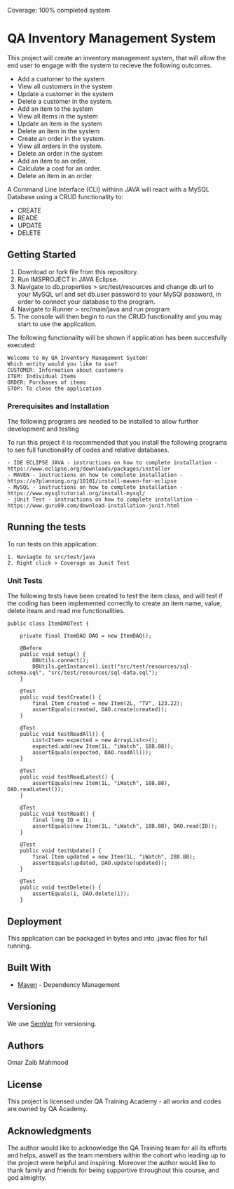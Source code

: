 Coverage: 100% completed system
# QA Inventory Management System

This project will create an inventory management system, that will allow the end user to engage with the system to recieve the following outcomes.

- Add a customer to the system
- View all customers in the system
- Update a customer in the system
- Delete a customer in the system.
- Add an item to the system
- View all items in the system
- Update an item in the system
- Delete an item in the system
- Create an order in the system.
- View all orders in the system.
- Delete an order in the system
- Add an item to an order.
- Calculate a cost for an order.
- Delete an item in an order

A Command Line Interface (CLI) withinn JAVA will react with a MySQL Database using a CRUD functionality to:

- CREATE
- READE
- UPDATE
- DELETE

## Getting Started

1. Download or fork file from this repository.
2. Run IMSPROJECT in JAVA Eclipse.
3. Navigate to db.properties > src/test/resources and change db.url to your MySQL url and set db.user password to your MySQl password, in order to connect your database to the program.
4. Navigate to Runner > src/main/java and run program
5. The console will then begin to run the CRUD functionality and you may start to use the application.

The following functionality will be shown if application has been succesfully executed:

```
Welcome to my QA Inventory Management System!
Which entity would you like to use?
CUSTOMER: Information about customers
ITEM: Individual Items
ORDER: Purchases of items
STOP: To close the application
```

### Prerequisites and Installation

The following programs are needed to be installed to allow further development and testing

To run this project it is recommended that you install the following programs to see full functionality of codes and relative databases.

```
- IDE ECLIPSE JAVA - instructions on how to complete installation - https://www.eclipse.org/downloads/packages/installer
- MAVEN - instructions on how to complete installation - https://o7planning.org/10101/install-maven-for-eclipse
- MySQL - instructions on how to complete installation - https://www.mysqltutorial.org/install-mysql/
- jUnit Test - instructions on how to complete installation - https://www.guru99.com/download-installation-junit.html
```

## Running the tests

To run tests on this application:

```
1. Naviagte to src/test/java 
2. Right click > Coverage as Junit Test
```

### Unit Tests 

The following tests have been created to test the item class, and will test if the coding has been implemented correctly to create an item name, value, delete iteam and read me functionalities.

```
public class ItemDAOTest {

	private final ItemDAO DAO = new ItemDAO();

	@Before
	public void setup() {
		DBUtils.connect();
		DBUtils.getInstance().init("src/test/resources/sql-schema.sql", "src/test/resources/sql-data.sql");
	}

	@Test
	public void testCreate() {
		final Item created = new Item(2L, "TV", 123.22);
		assertEquals(created, DAO.create(created));
	}

	@Test
	public void testReadAll() {
		List<Item> expected = new ArrayList<>();
		expected.add(new Item(1L, "iWatch", 188.88));
		assertEquals(expected, DAO.readAll());
	}

	@Test
	public void testReadLatest() {
		assertEquals(new Item(1L, "iWatch", 188.88), DAO.readLatest());
	}

	@Test
	public void testRead() {
		final long ID = 1L;
		assertEquals(new Item(1L, "iWatch", 188.88), DAO.read(ID));
	}

	@Test
	public void testUpdate() {
		final Item updated = new Item(1L, "iWatch", 288.88);
		assertEquals(updated, DAO.update(updated));
	}

	@Test
	public void testDelete() {
		assertEquals(1, DAO.delete(1));
	}
```


## Deployment

This application can be packaged in bytes and into .javac files for full running.

## Built With

* [Maven](https://maven.apache.org/) - Dependency Management

## Versioning

We use [SemVer](http://semver.org/) for versioning.

## Authors

Omar Zaib Mahmood

## License

This project is licensed under QA Training Academy - all works and codes are owned by QA Academy.

## Acknowledgments

The author would like to acknowledge the QA Training team for all its efforts and helps, aswell as the team members within the cohort who leading up to the project were helpful and inspiring. Moreover the author would like to thank family and friends for being supportive throughout this course, and god almighty.
